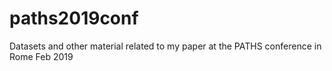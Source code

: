 # paths2019conf
Datasets and other material related to my paper at the PATHS conference in Rome Feb 2019
